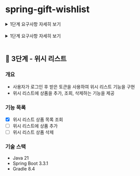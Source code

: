 # spring-gift-wishlist

<details>
<summary>1단계 요구사항 자세히 보기</summary>

## 🚀 1단계 - 유효성 검사 및 예외 처리

### 개요
- 상품 정보를 추가하거나 수정할 때 유효성 검사 및 예외 처리를 통해 잘못된 입력을 방지하고, 명확한 오류 메시지를 제공

### 기능 목록
- [X] 상품 이름 유효성 검사
    - 공백 포함 최대 15자까지 허용
    - 허용된 특수 문자: ( ), [ ], +, -, &, /, _
    - "카카오" 포함 문구는 담당 MD와 협의된 경우에만 허용
- [X] 예외 처리 구현

</details>
<br>

<details>
<summary>1단계 요구사항 자세히 보기</summary>

## 🚀 2단계 - 회원 로그인

### 개요
- 사용자가 회원 가입, 로그인, 추후 회원별 기능을 이용할 수 있도록 구현

### 기능 목록
- [X] 회원 가입 기능 구현
  - 이메일과 비밀번호를 입력하여 회원 가입을 처리
- [X] 로그인 기능 구현
  - 이메일과 비밀번호를 입력하여 로그인
- [X] JWT 토큰 생성 및 검증 기능 구현
  - 로그인 성공 시 JWT 토큰을 생성하여 응답
  - 각 요청 시 JWT 토큰을 검증하여 유효성을 확인
- [X] 회원 조회, 추가, 수정, 삭제할 수 있는 관리자 화면 구현 (선택)
  - 관리자 화면에서 회원 정보를 조회, 추가, 수정, 삭제할 수 있도록 함

</details>
<br>

## 🚀 3단계 - 위시 리스트

### 개요
- 사용자가 로그인 후 받은 토큰을 사용하여 위시 리스트 기능을 구현
- 위시 리스트에 상품을 추가, 조회, 삭제하는 기능을 제공

### 기능 목록
- [X] 위시 리스트 상품 목록 조회
- [ ] 위시 리스트에 상품 추가
- [ ] 위시 리스트 상품 삭제

### 기술 스택
- Java 21
- Spring Boot 3.3.1
- Gradle 8.4